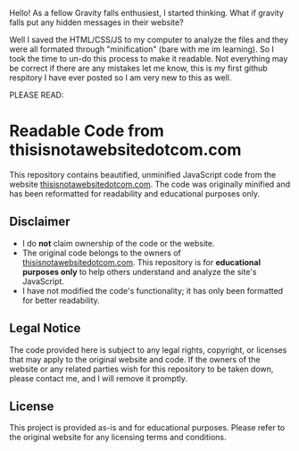 Hello! As a fellow Gravity falls enthusiest, I started thinking. What if gravity falls put any hidden messages in their website? 

Well I saved the HTML/CSS/JS to my computer to analyze the files and they were all formated through "minification" (bare with me im learning). 
So I took the time to un-do this process to make it readable. Not everything may be correct if there are any mistakes let me know, this is my first github respitory I have ever posted so I am very new to this as well.

PLEASE READ:
# Readable Code from thisisnotawebsitedotcom.com

This repository contains beautified, unminified JavaScript code from the website [thisisnotawebsitedotcom.com](https://thisisnotawebsitedotcom.com). The code was originally minified and has been reformatted for readability and educational purposes only.

## Disclaimer

- I do **not** claim ownership of the code or the website.
- The original code belongs to the owners of [thisisnotawebsitedotcom.com](https://thisisnotawebsitedotcom.com). This repository is for **educational purposes only** to help others understand and analyze the site's JavaScript.
- I have not modified the code's functionality; it has only been formatted for better readability.

## Legal Notice

The code provided here is subject to any legal rights, copyright, or licenses that may apply to the original website and code. If the owners of the website or any related parties wish for this repository to be taken down, please contact me, and I will remove it promptly.

## License

This project is provided as-is and for educational purposes. Please refer to the original website for any licensing terms and conditions.
